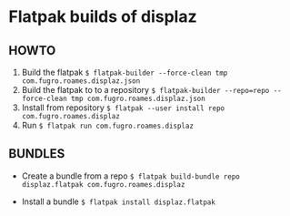 # Flatpak builds of displaz

## HOWTO

1. Build the flatpak
   `$ flatpak-builder --force-clean tmp com.fugro.roames.displaz.json`
2. Build the flatpak to to a repository
   `$ flatpak-builder --repo=repo --force-clean tmp com.fugro.roames.displaz.json`
3. Install from repository
   `$ flatpak --user install repo com.fugro.roames.displaz`
4. Run
   `$ flatpak run com.fugro.roames.displaz`

## BUNDLES

* Create a bundle from a repo
   `$ flatpak build-bundle repo displaz.flatpak com.fugro.roames.displaz`

* Install a bundle
   `$ flatpak install displaz.flatpak`
